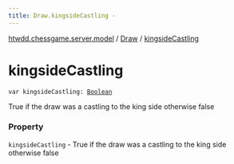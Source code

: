 ```yaml
---
title: Draw.kingsideCastling - 
---
```


[htwdd.chessgame.server.model](../index.html) / [Draw](index.html) / [kingsideCastling](./kingside-castling.html)

# kingsideCastling

`var kingsideCastling: `[`Boolean`](https://kotlinlang.org/api/latest/jvm/stdlib/kotlin/-boolean/index.html)

True if the draw was a castling to the king side otherwise false

### Property

`kingsideCastling` - True if the draw was a castling to the king side otherwise false
